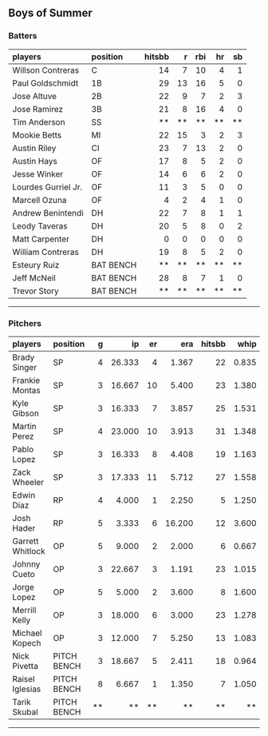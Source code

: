 ## Boys of Summer

### Batters

 
|players             |position  | hitsbb|  r| rbi| hr| sb| 
|:-------------------|:---------|------:|--:|---:|--:|--:| 
|Willson Contreras   |C         |     14|  7|  10|  4|  1| 
|Paul Goldschmidt    |1B        |     29| 13|  16|  5|  0| 
|Jose Altuve         |2B        |     22|  9|   7|  2|  3| 
|Jose Ramirez        |3B        |     21|  8|  16|  4|  0| 
|Tim Anderson        |SS        |     **| **|  **| **| **| 
|Mookie Betts        |MI        |     22| 15|   3|  2|  3| 
|Austin Riley        |CI        |     23|  7|  13|  2|  0| 
|Austin Hays         |OF        |     17|  8|   5|  2|  0| 
|Jesse Winker        |OF        |     14|  6|   6|  2|  0| 
|Lourdes Gurriel Jr. |OF        |     11|  3|   5|  0|  0| 
|Marcell Ozuna       |OF        |      4|  2|   4|  1|  0| 
|Andrew Benintendi   |DH        |     22|  7|   8|  1|  1| 
|Leody Taveras       |DH        |     20|  5|   8|  0|  2| 
|Matt Carpenter      |DH        |      0|  0|   0|  0|  0| 
|William Contreras   |DH        |     19|  8|   5|  2|  0| 
|Esteury Ruiz        |BAT BENCH |     **| **|  **| **| **| 
|Jeff McNeil         |BAT BENCH |     28|  8|   7|  1|  0| 
|Trevor Story        |BAT BENCH |     **| **|  **| **| **| 


* * *

### Pitchers

 
|players          |position    |  g|     ip| er|    era| hitsbb|  whip| so|  w| sv| 
|:----------------|:-----------|--:|------:|--:|------:|------:|-----:|--:|--:|--:| 
|Brady Singer     |SP          |  4| 26.333|  4|  1.367|     22| 0.835| 26|  3|  0| 
|Frankie Montas   |SP          |  3| 16.667| 10|  5.400|     23| 1.380| 12|  0|  0| 
|Kyle Gibson      |SP          |  3| 16.333|  7|  3.857|     25| 1.531| 17|  1|  0| 
|Martin Perez     |SP          |  4| 23.000| 10|  3.913|     31| 1.348| 23|  1|  0| 
|Pablo Lopez      |SP          |  3| 16.333|  8|  4.408|     19| 1.163| 11|  1|  0| 
|Zack Wheeler     |SP          |  3| 17.333| 11|  5.712|     27| 1.558| 19|  1|  0| 
|Edwin Diaz       |RP          |  4|  4.000|  1|  2.250|      5| 1.250|  6|  0|  2| 
|Josh Hader       |RP          |  5|  3.333|  6| 16.200|     12| 3.600|  6|  0|  0| 
|Garrett Whitlock |OP          |  5|  9.000|  2|  2.000|      6| 0.667| 10|  1|  2| 
|Johnny Cueto     |OP          |  3| 22.667|  3|  1.191|     23| 1.015|  9|  2|  0| 
|Jorge Lopez      |OP          |  5|  5.000|  2|  3.600|      8| 1.600|  3|  0|  2| 
|Merrill Kelly    |OP          |  3| 18.000|  6|  3.000|     23| 1.278| 19|  0|  0| 
|Michael Kopech   |OP          |  3| 12.000|  7|  5.250|     13| 1.083| 13|  0|  0| 
|Nick Pivetta     |PITCH BENCH |  3| 18.667|  5|  2.411|     18| 0.964| 20|  1|  0| 
|Raisel Iglesias  |PITCH BENCH |  8|  6.667|  1|  1.350|      7| 1.050|  5|  0|  1| 
|Tarik Skubal     |PITCH BENCH | **|     **| **|     **|     **|    **| **| **| **| 


* * *


